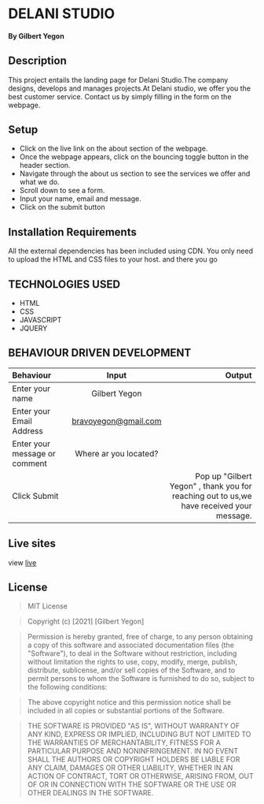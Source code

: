 # DELANI STUDIO
#### By Gilbert Yegon
## Description
This project entails the landing page for Delani Studio.The company designs, develops and manages projects.At Delani studio, we offer you the best customer service. Contact us by simply filling in the form on the webpage.
## Setup
* Click on the live link on the about section of the webpage.
* Once the webpage appears, click on the bouncing toggle button in the header section.
* Navigate through the about us section to see the services we offer and what we do.
* Scroll down to see a form.
* Input your name, email and message.
* Click on the submit button
## Installation Requirements
All the external dependencies has been included using CDN. You only need to upload the HTML and CSS files to your host. and there you go

## TECHNOLOGIES USED
* HTML
* CSS
* JAVASCRIPT
* JQUERY
## BEHAVIOUR DRIVEN DEVELOPMENT
| Behaviour      | Input        | Output       |
| :------------- | :----------: | -----------: |
|  Enter your name  |   Gilbert Yegon |     |
| Enter your Email Address  | bravoyegon@gmail.com |   |
| Enter your message or comment   |  Where ar you located?     |     |
| Click Submit|     |Pop up "Gilbert Yegon" , thank you for reaching out to us,we have received your message.|
## Live sites
view [live](https://gilbertyegon.github.io/Delanni-studio/)

## License
  
> MIT License

> Copyright (c) [2021] [Gilbert Yegon]

> Permission is hereby granted, free of charge, to any person obtaining a copy
> of this software and associated documentation files (the "Software"), to deal
> in the Software without restriction, including without limitation the rights
> to use, copy, modify, merge, publish, distribute, sublicense, and/or sell
> copies of the Software, and to permit persons to whom the Software is
> furnished to do so, subject to the following conditions:

> The above copyright notice and this permission notice shall be included in all
> copies or substantial portions of the Software.

> THE SOFTWARE IS PROVIDED "AS IS", WITHOUT WARRANTY OF ANY KIND, EXPRESS OR
> IMPLIED, INCLUDING BUT NOT LIMITED TO THE WARRANTIES OF MERCHANTABILITY,
> FITNESS FOR A PARTICULAR PURPOSE AND NONINFRINGEMENT. IN NO EVENT SHALL THE
> AUTHORS OR COPYRIGHT HOLDERS BE LIABLE FOR ANY CLAIM, DAMAGES OR OTHER
> LIABILITY, WHETHER IN AN ACTION OF CONTRACT, TORT OR OTHERWISE, ARISING FROM,
> OUT OF OR IN CONNECTION WITH THE SOFTWARE OR THE USE OR OTHER DEALINGS IN THE
> SOFTWARE.

